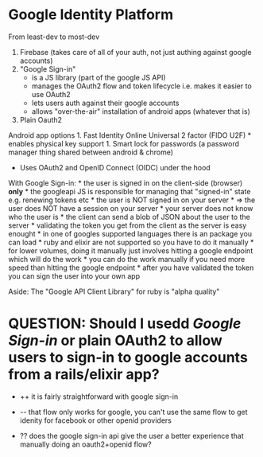 
# Google Identity Platform

From least-dev to most-dev

1. Firebase (takes care of all of your auth, not just authing against google accounts)
1. "Google Sign-in"
    * is a JS library (part of the google JS API)
    * manages the OAuth2 flow and token lifecycle i.e. makes it easier to use OAuth2
    * lets users auth against their google accounts
    * allows "over-the-air" installation of android apps (whatever that is)
1. Plain Oauth2


Android app options
    1. Fast Identity Online Universal 2 factor (FIDO U2F)
        * enables physical key support
    1. Smart lock for passwords (a password manager thing shared between android & chrome)



* Uses OAuth2 and OpenID Connect (OIDC) under the hood


With Google Sign-in:
    * the user is signed in on the client-side (browser) **only**
    * the googleapi JS is responsible for managing that "signed-in" state e.g. renewing tokens etc
    * the user is NOT signed in on your server
        * => the user does NOT have a session on your server
        * your server does not know who the user is
        * the client can send a blob of JSON about the user to the server
    * validating the token you get from the client as the server is easy enought
        * in one of googles supported languages there is an package you can load
        * ruby and elixir are not supported so you have to do it manually
        * for lower volumes, doing it manually just involves hitting a google endpoint which will do the work
        * you can do the work manually if you need more speed than hitting the google endpoint
    * after you have validated the token you can sign the user into your own app

Aside: The "Google API Client Library" for ruby is "alpha quality"

# QUESTION: Should I usedd _Google Sign-in_ or plain OAuth2 to allow users to sign-in to google accounts from a rails/elixir app?

* ++ it is fairly straightforward with google sign-in
* -- that flow only works for google, you can't use the same flow to get idenity for facebook or other openid providers

* ?? does the google sign-in api give the user a better experience that manually doing an oauth2+openid flow?
